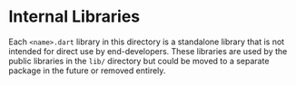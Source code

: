 # Internal Libraries

Each `<name>.dart` library in this directory is a standalone library that is
not intended for direct use by end-developers. These libraries are used by the
public libraries in the `lib/` directory but could be moved to a separate
package in the future or removed entirely.
